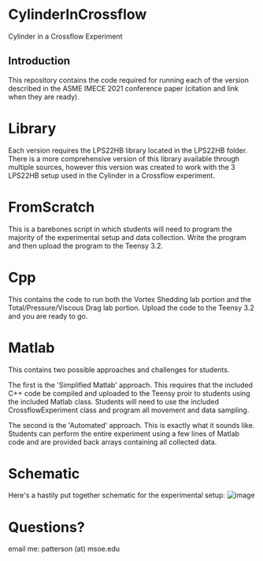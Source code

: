 # CylinderInCrossflow
Cylinder in a Crossflow Experiment 

## Introduction
This repository contains the code required for running each of the version described in the ASME IMECE 2021 conference paper (citation and link when they are ready).

# Library
Each version requires the LPS22HB library located in the LPS22HB folder. There is a more comprehensive version of this library available through multiple sources, however this version was created to work with the 3 LPS22HB setup used in the Cylinder in a Crossflow experiment.

# FromScratch
This is a barebones script in which students will need to program the majority of the experimental setup and data collection.  Write the program and then upload the program to the Teensy 3.2.

# Cpp
This contains the code to run both the Vortex Shedding lab portion and the Total/Pressure/Viscous Drag lab portion.  Upload the code to the Teensy 3.2 and you are ready to go.

# Matlab
This contains two possible approaches and challenges for students.  

The first is the 'Simplified Matlab' approach.  This requires that the included C++ code be compiled and uploaded to the Teensy proir to students using the included Matlab class.  Students will need to use the included CrossflowExperiment class and program all movement and data sampling.

The second is the 'Automated' approach.  This is exactly what it sounds like.  Students can perform the entire experiment using a few lines of Matlab code and are provided back arrays containing all collected data.

# Schematic
Here's a hastily put together schematic for the experimental setup:
![image](https://user-images.githubusercontent.com/34224135/116077465-2355ea80-a65b-11eb-8df5-0ca5c8ba87d2.png)

# Questions?
email me: patterson (at) msoe.edu
